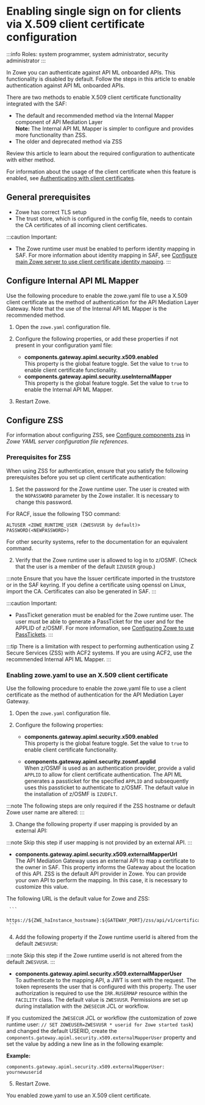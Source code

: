 # Enabling single sign on for clients via X.509 client certificate configuration

:::info Roles: system programmer, system administrator, security administrator
:::

In Zowe you can authenticate against API ML onboarded APIs. This functionality is disabled by default. Follow the steps in this article to enable authentication against API ML onboarded APIs. 

There are two methods to enable X.509 client certificate functionality integrated with the SAF: 
* The default and recommended method via the Internal Mapper component of API Mediation Layer  
  **Note:** The Internal API ML Mapper is simpler to configure and provides more functionality than ZSS.
* The older and deprecated method via ZSS

Review this article to learn about the required configuration to authenticate with either method. 

For information about the usage of the client certificate when this feature is enabled, see [Authenticating with client certificates](../authenticating-with-client-certificates.md).

## General prerequisites

* Zowe has correct TLS setup 
* The trust store, which is configured in the config file, needs to contain the CA certificates of all incoming client certificates.

:::caution Important:
* The Zowe runtime user must be enabled to perform identity mapping in SAF. For more information about identity mapping in SAF, see [Configure main Zowe server to use client certificate identity mapping](../configure-zos-system.md#configure-main-zowe-server-to-use-distributed-identity-mapping).
:::

## Configure Internal API ML Mapper

Use the following procedure to enable the zowe.yaml file to use a X.509 client certificate as the method of authentication for the API Mediation Layer Gateway. Note that the use of the Internal API ML Mapper is the recommended method.

1. Open the `zowe.yaml` configuration file.
2. Configure the following properties, or add these properties if not present in your configuration yaml file:

   * **components.gateway.apiml.security.x509.enabled**  
     This property is the global feature toggle. Set the value to `true` to enable client certificate functionality.
   * **components.gateway.apiml.security.useInternalMapper**  
     This property is the global feature toggle. Set the value to `true` to enable the Internal API ML Mapper.

3. Restart Zowe.

## Configure ZSS

For information about configuring ZSS, see [Configure components zss](../../appendix/zowe-yaml-configuration.md#configure-component-zss) in _Zowe YAML server configuration file references_.

### Prerequisites for ZSS

When using ZSS for authentication, ensure that you satisfy the following prerequisites before you set up client certificate authentication:

1. Set the password for the Zowe runtime user. The user is created with the `NOPASSWORD` parameter by the Zowe installer. It is necessary to change this password.

For RACF, issue the following TSO command:

`ALTUSER <ZOWE_RUNTIME_USER (ZWESVUSR by default)> PASSWORD(<NEWPASSWORD>)`

For other security systems, refer to the documentation for an equivalent command.

2. Verify that the Zowe runtime user is allowed to log in to z/OSMF. (Check that the user is a member of the default `IZUUSER` group.)

:::note
Ensure that you have the Issuer certificate imported in the truststore or in the SAF keyring. If you define a certificate using openssl on Linux, import the CA. Certificates can also be generated in SAF.
:::

:::caution Important:
* PassTicket generation must be enabled for the Zowe runtime user. The user must be able to generate a PassTicket for the user and for the APPLID of z/OSMF. For more information, see [Configuring Zowe to use PassTickets](../api-mediation/configuration-extender-passtickets.md#configuring-zowe-to-use-passtickets).
:::

:::tip
There is a limitation with respect to performing authentication using Z Secure Services (ZSS) with ACF2 systems. If you are using ACF2, use the recommended Internal API ML Mapper.
:::

### Enabling zowe.yaml to use an X.509 client certificate

Use the following procedure to enable the zowe.yaml file to use a client certificate as the method of authentication for the API Mediation Layer Gateway. 

1. Open the `zowe.yaml` configuration file.
2. Configure the following properties:

   * **components.gateway.apiml.security.x509.enabled**  
   This property is the global feature toggle. Set the value to `true` to enable client certificate functionality.

   * **components.gateway.apiml.security.zosmf.applid**  
   When z/OSMF is used as an authentication provider, provide a valid `APPLID` to allow for client certificate authentication. The API ML generates a passticket for the specified `APPLID` and subsequently uses this passticket to authenticate to z/OSMF. The default value in the installation of z/OSMF is `IZUDFLT`.
  
:::note
The following steps are only required if the ZSS hostname or default Zowe user name are altered:
:::

3. Change the following property if user mapping is provided by an external API:

  :::note
   Skip this step if user mapping is not provided by an external API.
   :::
   * **components.gateway.apiml.security.x509.externalMapperUrl**  
   The API Mediation Gateway uses an external API to map a certificate to the owner in SAF. This property informs the Gateway about the location of this API. ZSS is the default API provider in Zowe. You can provide your own API to perform the mapping. In this case, it is necessary to customize this value.

   The following URL is the default value for Zowe and ZSS:

     ```
     https://${ZWE_haInstance_hostname}:${GATEWAY_PORT}/zss/api/v1/certificate/x509/map
     ```

4. Add the following property if the Zowe runtime userId is altered from the default `ZWESVUSR`:

  :::note
  Skip this step if the Zowe runtime userId is not altered from the default `ZWESVUSR`.
  :::

   * **components.gateway.apiml.security.x509.externalMapperUser**  
   To authenticate to the mapping API, a JWT is sent with the request. The token represents the user that is configured with this property. The user authorization is required to use the `IRR.RUSERMAP` resource within the `FACILITY` class. The default value is `ZWESVUSR`. Permissions are set up during installation with the `ZWESECUR` JCL or workflow.

   If you customized the `ZWESECUR` JCL or workflow (the customization of zowe runtime user: `// SET ZOWEUSER=ZWESVUSR * userid for Zowe started task`) and changed the default USERID, create the `components.gateway.apiml.security.x509.externalMapperUser` property and set the value by adding a new line as in the following example:

   **Example:**

   ```
   components.gateway.apiml.security.x509.externalMapperUser: yournewuserid  
   ```

5. Restart Zowe.

You enabled zowe.yaml to use an X.509 client certificate.